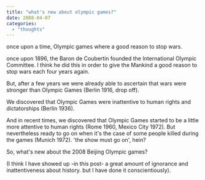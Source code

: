 ```yaml
---
title: "what's new about olympic games?"
date: 2008-04-07
categories: 
  - "thoughts"
---
```


once upon a time, Olympic games where a good reason to stop wars.

once upon 1896, the Baron de Coubertin founded the International Olympic Committee. I think he did this in order to give the Mankind a good reason to stop wars each four years again.

But, after a few years we were already able to ascertain that wars were stronger than Olympic Games (Berlin 1916, drop off).

We discovered that Olympic Games were inattentive to human rights and dictatorships (Berlin 1936).

And in recent times, we discovered that Olympic Games started to be a little more attentive to human rights (Rome 1960, Mexico City 1972). But nevertheless ready to go on when it's the case of some people killed during the games (Munich 1972). 'the show must go on', hein?

So, what's new about the 2008 Beijing Olympic games?

(I think I have showed up -in this post- a great amount of ignorance and inattentiveness about history. but I have done it conscientiously[](http://dictionary.sensagent.com/conscientiously/en-en/)).
